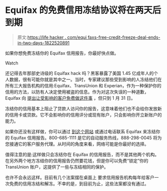 # Equifax 的免费信用冻结协议将在两天后到期

> 原文:[https://life hacker . com/equi faxs-free-credit-freeze-deal-ends-in-two-days-1822520891](https://lifehacker.com/equifaxs-free-credit-freeze-deal-ends-in-two-days-1822520891)

如果你想免费冻结你的 Equifax 信用报告，你最好快点做。

Watch

还记得去年那部史诗级的 Equifax hack 吗？黑客暴露了美国 1.45 亿成年人的个人数据，很有可能你就是其中之一。当时，专家建议那些受到影响的人冻结他们在所有三大报告机构的信用:Equifax、TransUnion 和 Experian，作为一种保护你的信用的方法，以防有人决定使用被盗的信息。作为对这次失误的一种道歉，Equifax 向 [提出让受影响的客户免费做这件事](https://lifehacker.com/equifax-is-waiving-their-credit-freeze-fees-for-30-days-1805663077) ，但只到 1 月 31 日。

冻结你的信用基本上阻止了贷款人访问你的报告，这意味着他们也不会给你发放新的信用卡或贷款。它不会影响你的信用评分或现有账户，只会影响你开立新账户的能力。

如果你还没有这样做，你可以通过 [到这个网站](https://www.freeze.equifax.com/Freeze/jsp/SFF_PersonalIDInfo.jsp) 或通过电话联系 Equifax 来冻结你的 Equifax 信用报告。800-685-1111 是它的自动服务热线，888-298-0045 将为您接通它的客户服务代理。从时间的角度来看，网络可能是你最好的选择。

值得注意的是:这样做只会冻结你在 Equifax 的信用报告，而不是其他两个机构。在另外两个地方冻结你的信用报告仍然要花钱，但是你可以免费“锁定”你的 TransUnion 账户，这提供了一些与冻结相同的保护。

也许不会永远这样。目前有几个法案摆在桌面上 要求信用报告机构每年给客户一次免费的信用冻结和解冻。不幸的是，到目前为止，这些法案都没有通过。